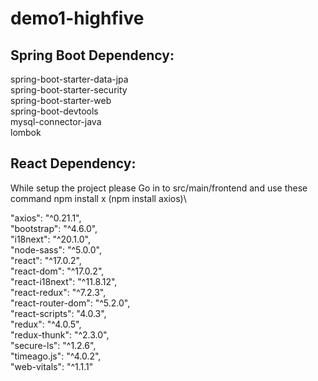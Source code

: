 # demo1-highfive

## Spring Boot Dependency: 
spring-boot-starter-data-jpa\
spring-boot-starter-security\
spring-boot-starter-web\
spring-boot-devtools\
mysql-connector-java\
lombok

## React Dependency: 
While setup the project please Go in to src/main/frontend
and use these command npm install x (npm install axios)\

"axios": "^0.21.1",\
"bootstrap": "^4.6.0",\
"i18next": "^20.1.0",\
"node-sass": "^5.0.0",\
"react": "^17.0.2",\
"react-dom": "^17.0.2",\
"react-i18next": "^11.8.12",\
"react-redux": "^7.2.3",\
"react-router-dom": "^5.2.0",\
"react-scripts": "4.0.3",\
"redux": "^4.0.5",\
"redux-thunk": "^2.3.0",\
"secure-ls": "^1.2.6",\
"timeago.js": "^4.0.2",\
"web-vitals": "^1.1.1" 
